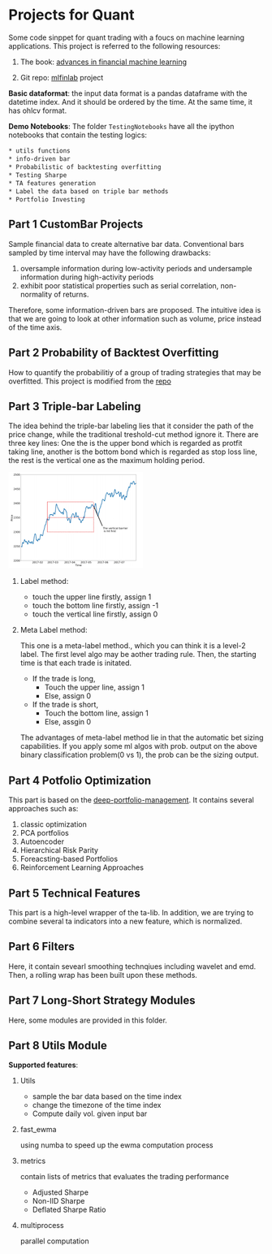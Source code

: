 # Projects for Quant

Some code sinppet for quant trading with a foucs on machine learning applications. This project is referred to the following resources:

1. The book: [advances in financial machine learning](https://www.amazon.com/Advances-Financial-Machine-Learning-Marcos/dp/1119482089)

2. Git repo: [mlfinlab](https://github.com/hudson-and-thames/mlfinlab) project

**Basic dataformat**: the input data format is a pandas dataframe with the datetime index. And it should be ordered by the time. At the same time, it has ohlcv format.

**Demo Notebooks**: The folder ```TestingNotebooks``` have all the ipython notebooks that contain the testing logics:

    * utils functions
    * info-driven bar
    * Probabilistic of backtesting overfitting
    * Testing Sharpe
    * TA features generation
    * Label the data based on triple bar methods
    * Portfolio Investing

## Part 1 CustomBar Projects

Sample financial data to create alternative bar data. Conventional bars sampled by time interval may have the following drawbacks:

1. oversample information during low-activity periods and undersample information during high-activity periods
2. exhibit poor statistical properties such as serial correlation, non-normality of returns.

Therefore, some information-driven bars are proposed. The intuitive idea is that we are going to look at other information such as volume, price instead of the time axis.

## Part 2 Probability of Backtest Overfitting

How to quantify the probabilitiy of a group of trading strategies that may be overfitted. This project is modified from the [repo](https://github.com/esvhd/pypbo)

## Part 3 Triple-bar Labeling

The idea behind the triple-bar labeling lies that it consider the path of the price change, while the traditional treshold-cut method ignore it. There are three key lines: One the is the upper bond which is regarded as protfit taking line, another is the bottom bond which is regarded as stop loss line, the rest is the vertical one as the maximum holding period.

![diagram](imgs//triplebar.png)

1. Label method:
    - touch the upper line    firstly, assign 1
    - touch the bottom line   firstly, assign -1
    - touch the vertical line firstly, assign 0
2. Meta Label method:

    This one is a meta-label method., which you can think it is a level-2 label. The first level algo may be aother trading rule. Then, the starting time is that each trade is initated.

    - If the trade is long,
        - Touch the upper line, assign 1
        - Else, assign 0
    - If the trade is short,
        - Touch the bottom line, assign 1
        - Else, assgin 0

    The advantages of meta-label method lie in that the automatic bet sizing capabilities. If you apply some ml algos with prob. output on the above binary classification problem(0 vs 1), the prob can be the sizing output.

## Part 4 Potfolio Optimization

This part is based on the [deep-portfolio-management](https://github.com/Rachnog/Deep-Portfolio-Management). It contains several approaches such as:

1. classic optimization
2. PCA portfolios
3. Autoencoder
4. Hierarchical Risk Parity
5. Foreacsting-based Portfolios
6. Reinforcement Learning Approaches

## Part 5 Technical  Features

This part is a high-level wrapper of the ta-lib. In addition, we are trying to combine several ta indicators into a new feature, which is normalized.

## Part 6 Filters

Here, it contain sevearl smoothing technqiues including wavelet and emd. Then, a rolling wrap has been built upon these methods.

## Part 7 Long-Short Strategy Modules

Here, some modules are provided in this folder.

## Part 8 Utils Module

**Supported features**:

1. Utils
    - sample the bar data based on the time index
    - change the timezone of the time index
    - Compute daily vol. given input bar

2. fast_ewma

    using numba to speed up the ewma computation process

3. metrics

    contain lists of metrics that evaluates the trading performance
    - Adjusted Sharpe
    - Non-IID Sharpe
    - Deflated Sharpe Ratio

4. multiprocess

    parallel computation